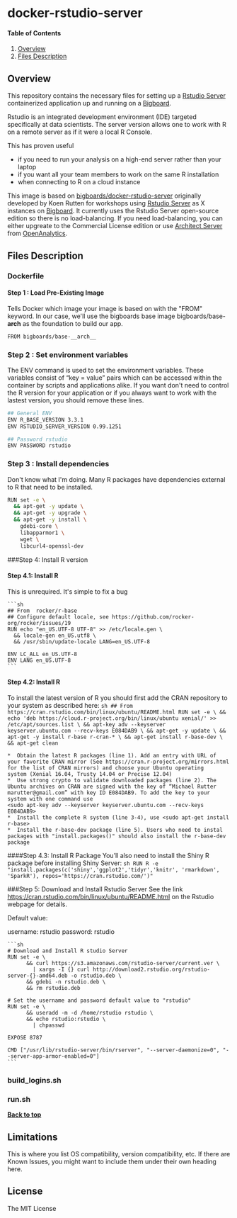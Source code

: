# docker-rstudio-server

#### Table of Contents
1. [Overview](#overview)
1. [Files Description](#filesdescription)

## Overview

This repository contains the necessary files for setting up a  [Rstudio Server](https://www.rstudio.com/products/rstudio/#Server) containerized application up and running on a [Bigboard](www.bigboards.io).

Rstudio is an integrated development environment (IDE) targeted specifically at data scientists. The server version  allows one to work with R on a remote server as if it were a local R Console.

This has proven useful
* if you need to run your analysis on a high-end server rather than your laptop
* if you want all your team members to work on the same R installation
* when connecting to R on a cloud instance


This image is based on [bigboards/docker-rstudio-server](https://github.com/bigboards/docker-rstudio-server "bigboards/docker-rstudio-server") originally developed by Koen Rutten for workshops using [Rstudio Server](https://www.rstudio.com/products/rstudio/#Server) as X instances on [Bigboard](www.bigboards.io). It currently uses the Rstudio Server open-source edition so there is no load-balancing. If you need load-balancing, you can either upgreate to the Commercial License edition or use [Architect Server](https://www.openanalytics.eu/products) from [OpenAnalytics](https://www.openanalytics.eu/). 

## Files Description

### Dockerfile

#### Step 1 : Load Pre-Existing Image
Tells Docker which image your image is based on with the "FROM" keyword. In our case, we'll use the bigboards base image bigboards/base-__arch__ as the foundation to build our app. 

```sh
FROM bigboards/base-__arch__
```


### Step 2 : Set environment variables
The ENV command is used to set the environment variables. These variables consist of “key = value” pairs which can be accessed within the container by scripts and applications alike. If you want don't need to control the R version for your application or if you always want to work with the lastest version, you should remove these lines. 

```sh
## General ENV
ENV R_BASE_VERSION 3.3.1
ENV RSTUDIO_SERVER_VERSION 0.99.1251

## Password rstudio
ENV PASSWORD rstudio
```

### Step 3 : Install dependencies
Don't know what I'm doing. Many R packages have dependencies external to R that need to be installed.
```sh
RUN set -e \
  && apt-get -y update \
  && apt-get -y upgrade \
  && apt-get -y install \
  	gdebi-core \ 
    libapparmor1 \
    wget \
    libcurl4-openssl-dev 
```

###Step 4: Install R version

#### Step 4.1: Install R 
This is unrequired. It's simple to fix a bug

	```sh
	## From  rocker/r-base
	## Configure default locale, see https://github.com/rocker-org/rocker/issues/19
	RUN echo "en_US.UTF-8 UTF-8" >> /etc/locale.gen \
	  && locale-gen en_US.utf8 \
	  && /usr/sbin/update-locale LANG=en_US.UTF-8

	ENV LC_ALL en_US.UTF-8
	ENV LANG en_US.UTF-8
	```

	
#### Step 4.2: Install R 
To install the latest version of R you should first add the CRAN repository to your system as described here:
	```sh
	## From https://cran.rstudio.com/bin/linux/ubuntu/README.html
	RUN set -e \
		  && echo 'deb https://cloud.r-project.org/bin/linux/ubuntu xenial/' >> /etc/apt/sources.list \
		  && apt-key adv --keyserver keyserver.ubuntu.com --recv-keys E084DAB9 \
		  && apt-get -y update \
		  && apt-get -y install r-base r-cran-* \
		  && apt-get install r-base-dev \
		  && apt-get clean
	```
	

	*  Obtain the latest R packages (line 1). Add an entry with URL of your favorite CRAN mirror (See https://cran.r-project.org/mirrors.html for the list of CRAN mirrors) and choose your Ubuntu operating
	system (Xenial 16.04, Trusty 14.04 or Precise 12.04) 
	*  Use strong crypto to validate downloaded packages (line 2). The Ubuntu archives on CRAN are signed with the key of “Michael Rutter marutter@gmail.com” with key ID E084DAB9. To add the key to your system with one command use
	<sudo apt-key adv --keyserver keyserver.ubuntu.com --recv-keys E084DAB9> 
	*  Install the complete R system (line 3-4), use <sudo apt-get install r-base>
	*  Install the r-base-dev package (line 5). Users who need to instal packages with "install.packages()" should also install the r-base-dev package 



####Step 4.3: Install R Package 
You’ll also need to install the Shiny R package before installing Shiny Server:
	```sh
	RUN R -e "install.packages(c('shiny','ggplot2','tidyr','knitr', 'rmarkdown', 'SparkR'), repos='https://cran.rstudio.com/')"
	```




###Step 5: Download and  Install Rstudio Server 
See the link https://cran.rstudio.com/bin/linux/ubuntu/README.html on the Rstudio webpage for details.  

Default value:

username: rstudio
password: rstudio

	```sh
	# Download and Install R studio Server 
	RUN set -e \
		  && curl https://s3.amazonaws.com/rstudio-server/current.ver \
			| xargs -I {} curl http://download2.rstudio.org/rstudio-server-{}-amd64.deb -o rstudio.deb \
		  && gdebi -n rstudio.deb \
		  && rm rstudio.deb

	# Set the username and password default value to "rstudio"	  
	RUN set -e \
		  && useradd -m -d /home/rstudio rstudio \
		  && echo rstudio:rstudio \
			| chpasswd
			
	EXPOSE 8787

	CMD ["/usr/lib/rstudio-server/bin/rserver", "--server-daemonize=0", "--server-app-armor-enabled=0"]	
	```



### build_logins.sh

### run.sh


**[Back to top](#table-of-contents)**

## Limitations

This is where you list OS compatibility, version compatibility, etc. If there are Known Issues, you might want to include them under their own heading here.

## License

The MIT License
